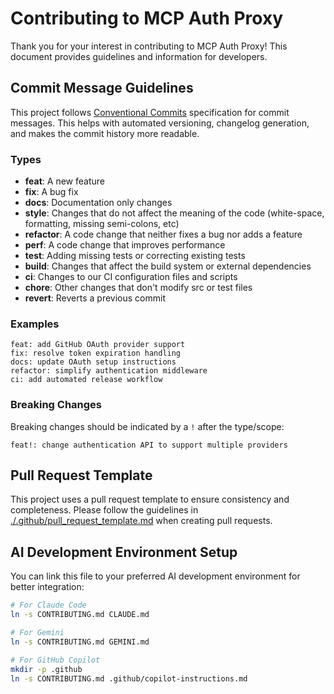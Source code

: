 # Contributing to MCP Auth Proxy

Thank you for your interest in contributing to MCP Auth Proxy! This document provides guidelines and information for developers.

## Commit Message Guidelines

This project follows [Conventional Commits](https://www.conventionalcommits.org/en/v1.0.0/) specification for commit messages. This helps with automated versioning, changelog generation, and makes the commit history more readable.

### Types

- **feat**: A new feature
- **fix**: A bug fix
- **docs**: Documentation only changes
- **style**: Changes that do not affect the meaning of the code (white-space, formatting, missing semi-colons, etc)
- **refactor**: A code change that neither fixes a bug nor adds a feature
- **perf**: A code change that improves performance
- **test**: Adding missing tests or correcting existing tests
- **build**: Changes that affect the build system or external dependencies
- **ci**: Changes to our CI configuration files and scripts
- **chore**: Other changes that don't modify src or test files
- **revert**: Reverts a previous commit

### Examples

```
feat: add GitHub OAuth provider support
fix: resolve token expiration handling
docs: update OAuth setup instructions
refactor: simplify authentication middleware
ci: add automated release workflow
```

### Breaking Changes

Breaking changes should be indicated by a `!` after the type/scope:

```
feat!: change authentication API to support multiple providers
```

## Pull Request Template

This project uses a pull request template to ensure consistency and completeness. Please follow the guidelines in [./.github/pull_request_template.md](./.github/pull_request_template.md) when creating pull requests.

## AI Development Environment Setup

You can link this file to your preferred AI development environment for better integration:

```bash
# For Claude Code
ln -s CONTRIBUTING.md CLAUDE.md

# For Gemini
ln -s CONTRIBUTING.md GEMINI.md

# For GitHub Copilot
mkdir -p .github
ln -s CONTRIBUTING.md .github/copilot-instructions.md
```

